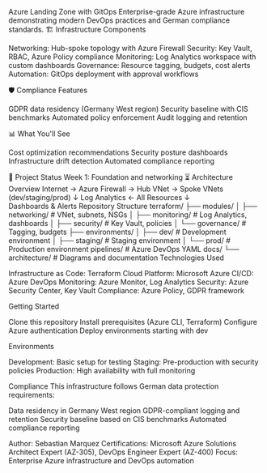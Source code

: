 Azure Landing Zone with GitOps
Enterprise-grade Azure infrastructure demonstrating modern DevOps practices and German compliance standards.
🏗️ Infrastructure Components

Networking: Hub-spoke topology with Azure Firewall
Security: Key Vault, RBAC, Azure Policy compliance
Monitoring: Log Analytics workspace with custom dashboards
Governance: Resource tagging, budgets, cost alerts
Automation: GitOps deployment with approval workflows

🛡️ Compliance Features

GDPR data residency (Germany West region)
Security baseline with CIS benchmarks
Automated policy enforcement
Audit logging and retention

📊 What You'll See

Cost optimization recommendations
Security posture dashboards
Infrastructure drift detection
Automated compliance reporting

🚀 Project Status
Week 1: Foundation and networking ⏳
Architecture Overview
Internet → Azure Firewall → Hub VNet → Spoke VNets (dev/staging/prod)
                              ↓
                    Log Analytics ← All Resources
                              ↓  
                    Dashboards & Alerts
Repository Structure
terraform/
├── modules/
│   ├── networking/          # VNet, subnets, NSGs
│   ├── monitoring/          # Log Analytics, dashboards
│   ├── security/           # Key Vault, policies
│   └── governance/         # Tagging, budgets
├── environments/
│   ├── dev/               # Development environment
│   ├── staging/           # Staging environment
│   └── prod/              # Production environment
pipelines/                 # Azure DevOps YAML
docs/
└── architecture/          # Diagrams and documentation
Technologies Used

Infrastructure as Code: Terraform
Cloud Platform: Microsoft Azure
CI/CD: Azure DevOps
Monitoring: Azure Monitor, Log Analytics
Security: Azure Security Center, Key Vault
Compliance: Azure Policy, GDPR framework

Getting Started

Clone this repository
Install prerequisites (Azure CLI, Terraform)
Configure Azure authentication
Deploy environments starting with dev

Environments

Development: Basic setup for testing
Staging: Pre-production with security policies
Production: High availability with full monitoring

Compliance
This infrastructure follows German data protection requirements:

Data residency in Germany West region
GDPR-compliant logging and retention
Security baseline based on CIS benchmarks
Automated compliance reporting


Author: Sebastian Marquez
Certifications: Microsoft Azure Solutions Architect Expert (AZ-305), DevOps Engineer Expert (AZ-400)
Focus: Enterprise Azure infrastructure and DevOps automation
